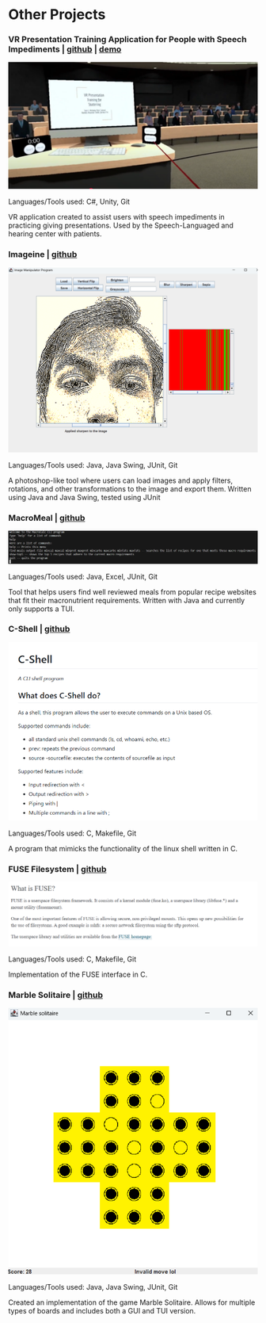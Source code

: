 # Other Projects

### VR Presentation Training Application for People with Speech Impediments | [github](https://github.com/nsp5488/VR-Presentation-Training-for-Stuttering) | [demo](https://www.youtube.com/watch?v=XnOVqCA4Q3c&ab_channel=NicholasPatel)

![alt text](vrStutterTraining.png)

Languages/Tools used: C#, Unity, Git

VR application created to assist users with speech impediments in practicing giving presentations. Used by the Speech-Languaged and hearing center with patients.

### Imageine | [github](https://github.com/ramjsandal/Imageine/)

![alt text](imageine.png)

Languages/Tools used: Java, Java Swing, JUnit, Git

A photoshop-like tool where users can load images and apply filters, rotations, and other transformations to the image and export them.
Written using Java and Java Swing, tested using JUnit

### MacroMeal | [github](https://github.com/ramjsandal/MacroMeal)

![alt text](macroMeal.png)

Languages/Tools used: Java, Excel, JUnit, Git

Tool that helps users find well reviewed meals from popular recipe websites that fit their macronutrient requirements. Written with Java and currently only supports a TUI. 

### C-Shell | [github](https://github.com/ramjsandal/C-Shell/)

![alt text](cshell.png)

Languages/Tools used: C, Makefile, Git

A program that mimicks the functionality of the linux shell written in C.

### FUSE Filesystem | [github](https://github.com/ramjsandal/FUSEFilesystem/)

![alt text](fuse.png)

Languages/Tools used: C, Makefile, Git

Implementation of the FUSE interface in C.

### Marble Solitaire | [github](https://github.com/ramjsandal/MarbleSolitaire/)

![alt text](marbleSolitaire.png)

Languages/Tools used: Java, Java Swing, JUnit, Git

Created an implementation of the game Marble Solitaire. Allows for multiple types of boards and includes both a GUI and TUI version.